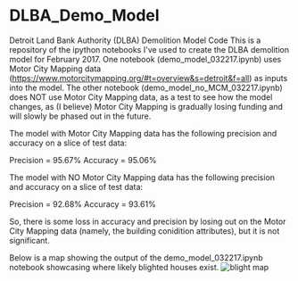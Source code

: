 # DLBA_Demo_Model
Detroit Land Bank Authority (DLBA) Demolition Model Code
This is a repository of the ipython notebooks I've used to create the DLBA demolition model for February 2017. One notebook (demo_model_032217.ipynb) uses Motor City Mapping data (https://www.motorcitymapping.org/#t=overview&s=detroit&f=all) as inputs into the model. The other notebook (demo_model_no_MCM_032217.ipynb) does NOT use Motor City Mapping data, as a test to see how the model changes, as (I believe) Motor City Mapping is gradually losing funding and will slowly be phased out in the future. 

The model with Motor City Mapping data has the following precision and accuracy on a slice of test data:

Precision = 95.67%
Accuracy = 95.06%

The model with NO Motor City Mapping data has the following precision and accuracy on a slice of test data:

Precision = 92.68%
Accuracy = 93.61%

So, there is some loss in accuracy and precision by losing out on the Motor City Mapping data (namely, the building conidition attributes), but it is not significant. 

Below is a map showing the output of the demo_model_032217.ipynb notebook showcasing where likely blighted houses exist.
![blight map](https://cloud.githubusercontent.com/assets/9039296/23921697/fa6039cc-08d5-11e7-8e46-2046415dbfb9.png)
